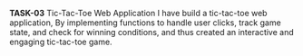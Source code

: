 **TASK-03**
Tic-Tac-Toe Web Application
I have build a tic-tac-toe web application, By implementing functions to handle user clicks, track game state, and check for winning conditions, and thus created an interactive and engaging tic-tac-toe game. 

